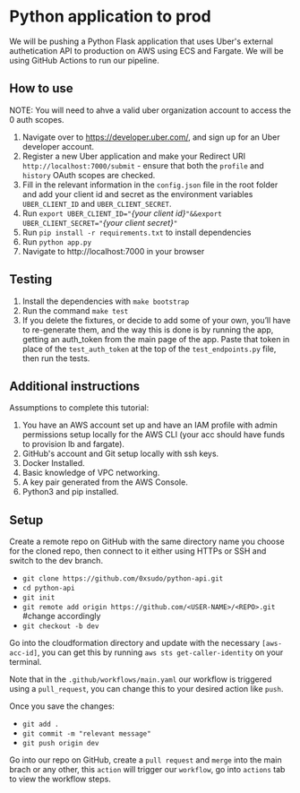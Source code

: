 Python application to prod 
==========================

We will be pushing a Python Flask application that uses Uber's external authetication API to production on AWS using ECS and Fargate.
We will be using GitHub Actions to run our pipeline.

How to use 
----------
NOTE: You will need to  ahve a valid uber organization account to access the 0 auth scopes.

1. Navigate over to https://developer.uber.com/, and sign up for an Uber developer account.
2. Register a new Uber application and make your Redirect URI `http://localhost:7000/submit` - ensure that both the `profile` and `history` OAuth scopes are checked.
3. Fill in the relevant information in the `config.json` file in the root folder and add your client id and secret as the environment variables `UBER_CLIENT_ID` and `UBER_CLIENT_SECRET`.
4. Run `export UBER_CLIENT_ID="`*{your client id}*`"&&export UBER_CLIENT_SECRET="`*{your client secret}*`"`
5. Run `pip install -r requirements.txt` to install dependencies
6. Run `python app.py`
7. Navigate to http://localhost:7000 in your browser

Testing
-------

1. Install the dependencies with `make bootstrap`
2. Run the command `make test`
3. If you delete the fixtures, or decide to add some of your own, you’ll have to re-generate them, and the way this is done is by running the app, getting an auth_token from the main page of the app. Paste that token in place of the `test_auth_token` at the top of the `test_endpoints.py` file, then run the tests.

Additional instructions
-----------------------
Assumptions to complete this tutorial:
1. You have an AWS account set up and have an IAM profile with admin permissions setup locally for the AWS CLI (your acc should have funds to provision lb and fargate).
3. GitHub's account and Git setup locally with ssh keys.
5. Docker Installed.
6. Basic knowledge of VPC networking.
7. A key pair generated from the AWS Console.
8. Python3 and pip installed.

Setup
-----

Create a remote repo on GitHub with the same directory name you choose for the cloned repo, then connect to it either using HTTPs or SSH and switch to the dev branch.

- `git clone https://github.com/0xsudo/python-api.git`
- `cd python-api`
- `git init`
- `git remote add origin https://github.com/<USER-NAME>/<REPO>.git` #change accordingly
- `git checkout -b dev`

Go into the cloudformation directory and update with the necessary `[aws-acc-id]`, you can get this by running `aws sts get-caller-identity` on your terminal.

Note that in the `.github/workflows/main.yaml` our workflow is triggered using a `pull_request`, you can change this to your desired action like `push`.

Once you save the changes:

 - `git add .`
 - `git commit -m "relevant message"`
 - `git push origin dev`

 Go into our repo on GitHub, create a `pull request` and `merge` into the main brach or any other, this `action` will trigger our `workflow`, go into `actions` tab to view the workflow steps.